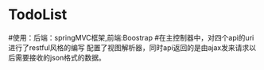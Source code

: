 # TodoList 
#使用：后端：springMVC框架,前端:Boostrap
#在主控制器中，对四个api的uri进行了restful风格的编写
配置了视图解析器，同时api返回的是由ajax发来请求以后需要接收的json格式的数据。
